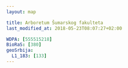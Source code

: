 ```yaml
---
layout: map

title: Arboretum Šumarskog fakulteta
last_modified_at: 2018-05-23T08:07:27+02:00

WDPA: [555515218]
BioRaS: [380]
geoSrbija:
  L1_183: [133]
---
```

